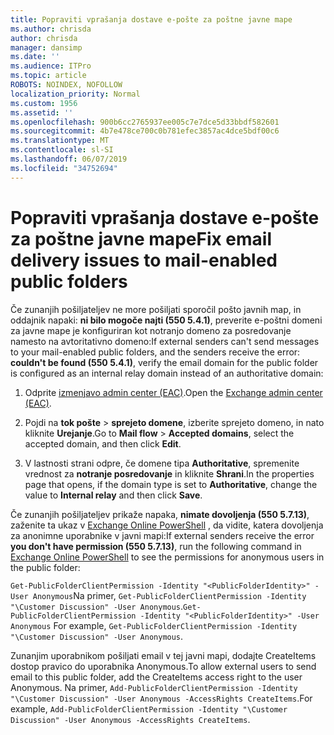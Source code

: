 ```yaml
---
title: Popraviti vprašanja dostave e-pošte za poštne javne mape
ms.author: chrisda
author: chrisda
manager: dansimp
ms.date: ''
ms.audience: ITPro
ms.topic: article
ROBOTS: NOINDEX, NOFOLLOW
localization_priority: Normal
ms.custom: 1956
ms.assetid: ''
ms.openlocfilehash: 900b6cc2765937ee005c7e7dce5d33bbdf582601
ms.sourcegitcommit: 4b7e478ce700c0b781efec3857ac4dce5bdf00c6
ms.translationtype: MT
ms.contentlocale: sl-SI
ms.lasthandoff: 06/07/2019
ms.locfileid: "34752694"
---
```

# <a name="fix-email-delivery-issues-to-mail-enabled-public-folders"></a><span data-ttu-id="5dc11-102">Popraviti vprašanja dostave e-pošte za poštne javne mape</span><span class="sxs-lookup"><span data-stu-id="5dc11-102">Fix email delivery issues to mail-enabled public folders</span></span>

<span data-ttu-id="5dc11-103">Če zunanjih pošiljateljev ne more pošiljati sporočil pošto javnih map, in oddajnik napaki: **ni bilo mogoče najti (550 5.4.1)**, preverite e-poštni domeni za javne mape je konfiguriran kot notranjo domeno za posredovanje namesto na avtoritativno domeno:</span><span class="sxs-lookup"><span data-stu-id="5dc11-103">If external senders can't send messages to your mail-enabled public folders, and the senders receive the error: **couldn't be found (550 5.4.1)**, verify the email domain for the public folder is configured as an internal relay domain instead of an authoritative domain:</span></span>

1. <span data-ttu-id="5dc11-104">Odprite [izmenjavo admin center (EAC)](https://docs.microsoft.com/Exchange/exchange-admin-center).</span><span class="sxs-lookup"><span data-stu-id="5dc11-104">Open the [Exchange admin center (EAC)](https://docs.microsoft.com/Exchange/exchange-admin-center).</span></span>

2. <span data-ttu-id="5dc11-105">Pojdi na **tok pošte** \> **sprejeto domene**, izberite sprejeto domeno, in nato kliknite **Urejanje**.</span><span class="sxs-lookup"><span data-stu-id="5dc11-105">Go to **Mail flow** \> **Accepted domains**, select the accepted domain, and then click **Edit**.</span></span>

3. <span data-ttu-id="5dc11-106">V lastnosti strani odpre, če domene tipa **Authoritative**, spremenite vrednost za **notranje posredovanje** in kliknite **Shrani**.</span><span class="sxs-lookup"><span data-stu-id="5dc11-106">In the properties page that opens, if the domain type is set to **Authoritative**, change the value to **Internal relay** and then click **Save**.</span></span>

<span data-ttu-id="5dc11-107">Če zunanjih pošiljateljev prikaže napaka, **nimate dovoljenja (550 5.7.13)**, zaženite ta ukaz v [Exchange Online PowerShell](https://docs.microsoft.com/powershell/exchange/exchange-online/connect-to-exchange-online-powershell/connect-to-exchange-online-powershell) , da vidite, katera dovoljenja za anonimne uporabnike v javni mapi:</span><span class="sxs-lookup"><span data-stu-id="5dc11-107">If external senders receive the error **you don't have permission (550 5.7.13)**, run the following command in [Exchange Online PowerShell](https://docs.microsoft.com/powershell/exchange/exchange-online/connect-to-exchange-online-powershell/connect-to-exchange-online-powershell) to see the permissions for anonymous users in the public folder:</span></span>

<span data-ttu-id="5dc11-108">`Get-PublicFolderClientPermission -Identity "<PublicFolderIdentity>" -User Anonymous`Na primer, `Get-PublicFolderClientPermission -Identity "\Customer Discussion" -User Anonymous`.</span><span class="sxs-lookup"><span data-stu-id="5dc11-108">`Get-PublicFolderClientPermission -Identity "<PublicFolderIdentity>" -User Anonymous` For example, `Get-PublicFolderClientPermission -Identity "\Customer Discussion" -User Anonymous`.</span></span>

<span data-ttu-id="5dc11-109">Zunanjim uporabnikom pošiljati email v tej javni mapi, dodajte CreateItems dostop pravico do uporabnika Anonymous.</span><span class="sxs-lookup"><span data-stu-id="5dc11-109">To allow external users to send email to this public folder, add the CreateItems access right to the user Anonymous.</span></span> <span data-ttu-id="5dc11-110">Na primer, `Add-PublicFolderClientPermission -Identity "\Customer Discussion" -User Anonymous -AccessRights CreateItems`.</span><span class="sxs-lookup"><span data-stu-id="5dc11-110">For example, `Add-PublicFolderClientPermission -Identity "\Customer Discussion" -User Anonymous -AccessRights CreateItems`.</span></span>
